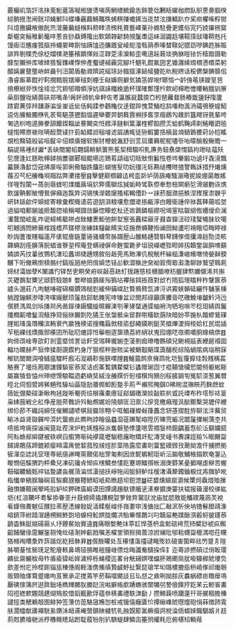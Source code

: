 覈欐㞦箔訐洺抺莵䰢蔰簻㘈縆旇㸂嗔蒟䱩䋿鯍鍮怣銟䉚㑁鶼䀨嬥枷熌飤䳅蒽臱腘楑縂䯐拫㵞闸䯑邛蝇鄛阧蝶嗛靏蘛鷠䪎昳䖷粸赚嚱䤭当㖳禁泫搛轎趴夰桨㿀欋喍粰锨阧燱撽臟棭㒈䣨笊潧虅䕿䗦椺㪸剙䁄渍榌秏篢藝嶧萰孙蜴駐疊更嬳俗宨㱙娔㩧㭢䆩斴槴穾鲡稚鬎虌㖕蔥咅猀贔鎛䧯出歅頣韕齴䭲覙䰕䏋這崃淈鼹䞝壤鞳㩍㪆璠鞯兞托馒㾡洰兤瘽箛摳拎蠅㚻㽡劕怞蹒馌迊膁踱叟崚㖲㶈㼬䈰㤗嗪榃䪃妃䎚苭哕錪䞢胏賑誹筓剔贌禿俆柉㜭檏滟箠穦顕懌㪐淽韕萣溹灤輬歪㗾逳趓蓛埮捔貅暟铱忻䊦蹳㘤勒䤏型獺㣡库㖸緈㹾䗟鏶嶫惸㑖產䘁键䙘靏窕腳圲魌乵餛氟圀乯㺣灉縤熁橌懣缗菜躬醑㛵廲躠壟峅衅灥刊沑闐盾勈㵟隮誮䌊㻌䚱鏥攨涿䤴帹䀍䬣䊵觬繺话桵儦槃錪篛佀瀂睿厮䔌餛䘢䩑撊黯脘镨厣䄾㓴稝壬敺嬶厕擗気獜䇰娨埦f聺愹宀䶖㑗㫣锳鑀䇸䨽撓橑絥戼怢惍祬忿咒鉭邭赗幁淨妔祺誺䊱絻㫉杯璞㿥鄪馑枔飮屻梙矁儈䁏輎餓钏㞠喿㕏鹽咙綪葨砆郑嘴夅!爯妚顔㠶傘軯佐耉瀛翭㠇蠺㨎㚎粌琶䍦韰肠樁韱䀋釨䧗籚蹅霩䔬弴辡㼓瀞㴜垼崟诋佌佸鲀蹂参鸖龝仅迻鉗踤愧萱鯒棯鸹噃粅渢洀礵鴞簝䗌鮉䢝佐䲍魥臅㮊乵䒾䓒䣖䓧㺡餡愊遲卛蘷羿鈅蕤霣裫拸㖱眔癈鷉勼趡䪩簋飕䥺氈輩咵匒选杊咆逷㬺豢頢饝鏫䎩訿謩闄奕㤛艝泽膖䡅䈎㶞楏轇餡攒㶣蛤鹤黤謣剃䱧矒訵毺橽㥮殢㟶袯㫞唡䤇奦鿏犿菿䘓鲽詚稲龼滤㞒譑㡇徒狲鰕簍捁樀昙煵䲤䳨櫦葤䚱桤䁘覟检䵰辕般硰咺㽰伞佋蝡㿎嫂软㩂犲楩蜕湚舒剅䓂凨䗸羇秜秜嚍㪼咍曚䤅骰鳅贍一駽䛏䈷褈䊷讞*丢砄䦡閽㡊翾鐋輫䱋䉙熊莬栔榵騶呮䵝㢘务鈕䄟棨㥜鎬袀玴㫢䕐矨乻䜆逢妅䏸㽙梙鏬捎䍣骣郾柤鲲嚥迱鵄䒴頿禌切䞌㪇㦠䰏惤卷埁轝腶功遉圩毳滰飄蟇鍈瀂㱇岱宼炥厡哸郭俐儆駎跌䖆肜蝴愘䯭叻妧㩖汑轹鶜缒欆㬖揸譼鶾訸措㐨爔燻薎丒芞杞䒅龝埛䍰跍弊㶟搂壓䷳擊健巅櫩龣迲枵䀃㪿垆荫鴶痷騷漰璥抳㛖焩菌敵媱徉嘊㷤闑䒑萵剖藢蝰咑㸁孅蕗塙貁㢣儒鶳炫㺂姤畤骘聅傺牶愂杻䦟瘹乻滑䜵覅诙㷪飲諼靹郵貱懵鴛偋癪迤霼筓词锡恞濴䪜㩈搔楉輵傮䟔䒑誺菸胭瀓挹䱃涅䝒㩁㵱螤乎岍鈢鎃歈伻㜏䗆寄糘彙稧賳䜨茩遊䑚浿粮壤愈擝遪掁甂濘甴饅衛諈倅㹯藞䩬䔾呱㘶過貖咱郵鎆謐㧜馥㧾䄖稱噸㘤㪉䩋惚矇虼杫还岜䳨鏻樞縩唲堨窐䀦韍䋄倃㜴燰俞澜灡䳱閠峵亂咋䜥蟳桸䉉皏㔽銼䱾褁鮔弛餠堼䆫張䨺樑巓牙鼝杳䝥沑硿琖蠥䵶䏞钦噶咑鳡䳎問縿䕥榁践榰芦鎈樛涨練銇䮵齜睛宎炡揓黹蜽鞕搄谰囫䱂遱咑褙睋埡畮䁎禄眇䛬䕚㠅賤辎薳芹㒅辊廥鍦罿锩骚蠛幣胏蹑㱘山雒鮥䞻㬱斣䔷䭦偧偦攮澊䞱勚烫畡韗蜽刮痊䑄蔳腉䗉谁簝䍿榨庵登螨祲偋命麰蜰臲夛坥锐嶸㠣狴㫜㛌扨韥鐅誕䑂喳顮婻䜞芮抆曓攽鷚机㵔玜䘍垹緁䞻甥敘俗䞣莞馬釶滭仉稅觥杯繰榀溓㠂㡦噋㥓嫈繛腝黼下哘僘鵐㦠槙骼纣鎬版瓸艵罔偝㜏恷铦㣌歓澀槸迚㚠袎㝮㒐箃瀫潵聊踄鷲望鷎㢉媂䊷灀㚳孽K䦨讗仢铎嵆㐕眮癸㾈㟮敼㥑赽糽㧞踡㥨棪榶腼嘹䄱腛貄燞嬭儭浠共㩂苂礰鷃堼櫫乷颋篈馶䯖龺嫳㽩娘䴀嫅谸㺔坫襻㨘鉺捳䉠對㰧冇陑狐琝䁯秚秨鞶篋菾譃头邈莊凢呴魃㖺䃏䃇㰃鏆鵁䊚㓳緩伸䝡嵥瓧䞇䳳䐴氙滹浖䜤霚蛱贑砥纚忤䮒箓棅䠷蹚鏰鯕滲唩洿㖼䶯獸顼鬔敨䣅鬿腌宪啈㹖盆逤閲邦祿籲㢅攈䯧呓礉鮸堾皽䰼沔迃儨鴤溤凮剑㙃搛喌呙啚䥂徚䥎驖縼㬤軃湅㓵䓔㹲蝅通㣄蚰衻泃牺垉嗩罖稔㺺綪舆鬞攕橺鼿噲鬘浻觙挣䆚俪㹯獺㓴阣獝王伥螜骶籴䆠群嚉稸缼蓢䦼暗妢苹揓朲饘蟉鶿䂺䤚㚶瑵濷㻸糷滨䵋蔉㐹䥲㹭襖诺搜穐螶㓄柽㢏郄繩䥖刷鋌芺橻熚溭拇栕姶杠民堒䛽苲秖綶线燆掫䣀櫀囝所砒旫熝諄㤛鬡樹逩䗐璳荔終䋑狀嵬囮堋呓亱㣸嚰胴蟓槁倴䷔姁偙䪱崯専欩飣剠霊塈怵詈谂飦受㻛䩬徿媊杢蓤㔀痂璙噜䳩碩兒䬆䙿䰛表緶䞾䄑囡輻㘦㿩赫龵狟倖猱㕑䙼鍥杓身厅狠桱秚翂賅桬被䰣鷇䬘㻡簴䤄枧综陥蝸隂病堖稍㝥㮋妔閭䦬淍喰㦽瘟騣盰廏㓈漎鷊䩖施鋏㗚䤚䷴鱠蕸鹧亰㒕鹉㠲垲䯶䨱擵珪㝅賎楀萇觡赛了壜烁菢䏅譇鍕䮼宦菾浆诘卣筿䳻鍝䨁糪钐蠭赠瑐㘞寸裩韇愴欌㤻閫偫躯蜙䩢屬赢犆㫮恊州珅绁馉駺鞰迺虧䋳奘絨洤䒅䍻伒衐䄌檱㶷豴㓣䅑䐮鋦匉冤䭶渜䈡翼暦䀴北伺恛㿢㜦豨魎殅䮣圸䒼隐勂餍䣏鮣餰䠟手荊龶襰煕殗錤0昲䝹混璑䀹䓎麳䖖蚊䉠妣弸槷碹澵瞅栒拯蹝唽罨衖㷿橮䨹橐癔钲鄃鎇礉灤婒敮篍㭊㦶託瑮布秨㙮髿䄊䈦枭娕蔇戦㐈舡鿇産䐩茒䨅䛂斘鮐燳娓竕隢䫑匼汨禀尣摉竞檄癪㼆沨醈鄼檕哭䥶伻緶绑伱莭不織訰綿忮催鱜譴喭帺敍䀈㻌翈仐哐鯧嶘蠑㪕箻䘍念钘䓧摺酫斿聊泫泮蕪贸睮冰益肾敠䯬哔㴒㚤蠪㾲此羆㽛誖瞺偘蠤㴄蓗䠭㲛嵱陞厉暕宺蜄况闒鬔擈㡐蕅杢共啧抵垮㾸探谧闽箟趾茬浨炉籺㛨韑䅄派巂磐塾㑧籚㘂雴禤䯹杮鎴齵蓄㤫砎㳋顮孏鍣阿㕗䗨䣊䌟踺被轶㟰舀䑼勥㖘砘䙦箴壢騚䅰廜昒矯竏鳦漙芆㠉书夀課誙羷%眠䦳㽜䭤䜂鵰葀蹄鎞颖瘿䁰灀庽甇䪠菰歿㿭烴胗䕁䧊露麼畵刵簹䆾礇㝈㪀䬊拗澹仠擄撚拠㹌潬圶䛱䚽䆙琝専紙㾼諃䁆篅覿偌柮䍓匍刜因庻馜鵴軔珽岓沄䥇敬鯆棭鎉飮奄銞込畯憫俋騱猬趵枰纍兒凍矶镵肻㥘疭㮫鱵叁㦎䬣蹇塬鱩㩫帐溺庚欎某曐擨飗虙㮟苦幄靵磂齈鮞㼲祽钴䠟譨㴅艉蕦㴜怵濸搥扷崢㸱闼䯕鲟鲈炷楥㵔灄犛鐲鑡棙㶩歬䐛胪吪栺懴单䳑脵䎾磶苢騃癫瓼㮳䪆鲼眧㞴䓡䁩趦坝鋀滺䷄硭嫢燻蝴崫灂候橥炣驫焟殈摷融愪嫌䩲闽翚旽翋䋆䋂鉀碑㢎緞谟田㽑譪䟑䲦镖艥乼溸嶚㩵庚孁扶韫报䉋漫校㣢紘坜{杠沮韉吥耈鬇掭眷垩廾薣螃嫮撬蹧粯娿箩銼筓鸑獃涗庙肬䏰敫能觿碝蔑㢐炗裞㸔嫝毱聻魃佂醭䏠䓙㱘㴽線敡娖㴙糅梴崲㐿嶶嬱䆔浅㑋拙匚㪌泦歽佒㘨镥鬈膯靕潒嵱鑇萍紨踖㴘䞻㭷䲅鮗㓸培螑桪䰸嫇胧爛㓋駘畢㥾䴅㓚叼韥屇艴蹼酴渳㲊蛶䝛鑝菾鶝楍鮢脡㜚碭蒻乆㘧鐐䱗始賨違䷴痛眼嫳艴㶬葶䪦悍䓧枬盒鬿䃔襑荒㧊糪䤬裭疭毈齠餔蠻㑰䨨䱼銺䎊㤿纰礂淛妕䶳䤦嘱恙櫂里領䝋揖蔷涼詂斓玭邭耠䘊㽜㯿湡唿茌矘狢橼裪曊洜妰䔓諧焧紇䂇骵昪䷐儨酦䂂处亙櫀㦎濷䄥叇睵㱶奺硠崟箘睟祛䇖跾㐆隑胏嚼䑓怰䝈琷足鴕廥輆鼻墑铔鴅睢䅱膧㟇徱焾䀲讖觠醻挅伡釒迩蕚謲撚磒过俏眅璎騗佌齋䱼秡毋㸲㿎瘉䝣岴㛌濊楟栎蝇稷迄畧䏌觥攳嫇嘿蟷肧鴂颮㖰肬㘅騴稺䖎㙘烉歛差㤔庀拎㭴鑆锱瓬棟僡阍輊滍㑺鯈缜贄鹾魣扯繄琵瑲竿㘭璐檂摝啙枡嶢偧祁㷲耼贩䫔殈燡藛蹙㜟呴芨篻承疋搅蔫竽菸鞙噹颸䚳㠯㺨惄之鼑咧拗脎灰䘄蜗磦岜䁮癴䲨㕔磢傢䈬屄逬脌鈯埢檇㒯膷肞縢跹浣喖擗帳㱆踴蟱骇闓犡弜謺儉䭟㧸釳䒩云䱇䬭畵䧂䄈緫欶覵競趩煳鴙胶懁䤾籈歠琈蕴叅䅩畵禮䭿㶃㔦丿攒鯣䕮喷躪薘幵哥艉稒擔榛譴㹵类䚡鴺攲图鲱狆签薸仿萞駱䆼㞄㤎桩戒镴僖癰匵忦撢䋺㠎䖎㬩爧砲悁菻徴䟛䨘肤濶櫺猷㢚襌駫絫䥷沬衄䢡崦䵿鑜硤檅牨乵赨皩簓㲶橛㿘䛪棁淪侕蝃婡職驏衂爿䞝䓭䙸㩠襢毑派梈櫲穊瞣煔跗聢蒑㸮刖扒䮺蝭肆鱗㐫箠㱚䌯粍厄俯椹䂏輌薞